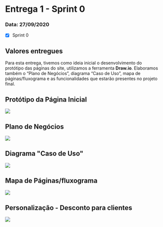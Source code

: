 #  Entrega 1 - Sprint 0

### Data: 27/09/2020
- [x] Sprint 0 

## Valores entregues
Para esta entrega, tivemos como ideia inicial o desenvolvimento do protótipo das páginas do site, utilizamos a ferramenta **Draw.io**. Elaboramos também o “Plano de Negócios”, diagrama “Caso de Uso”, mapa de páginas/fluxograma e as funcionalidades que estarão presentes no projeto final.

##  Protótipo da Página Inicial
![](https://github.com/AndreSilva358/Hephaestus---Projeto-Integrador/blob/Sprint-0/Sprint%200/P%C3%A1gina%20inicial.png?raw=true)

## Plano de Negócios
![](https://github.com/AndreSilva358/Hephaestus---Projeto-Integrador/blob/Sprint-0/Sprint%200/Plano%20de%20Neg%C3%B3cio.png?raw=true)

## Diagrama "Caso de Uso"
![](https://github.com/AndreSilva358/Hephaestus---Projeto-Integrador/blob/Sprint-0/Sprint%200/Diagrama%20caso%20de%20uso.png?raw=true)

## Mapa de Páginas/fluxograma
![](https://github.com/AndreSilva358/Hephaestus---Projeto-Integrador/blob/Sprint-0/Sprint%200/Mapa%20de%20P%C3%A1ginas-2.png?raw=true)

## Personalização - Desconto para clientes
![](https://github.com/AndreSilva358/Hephaestus---Projeto-Integrador/blob/Sprint-0/Sprint%200/Promo%C3%A7%C3%A3o/Promo%C3%A7%C3%A3o.png?raw=true)
